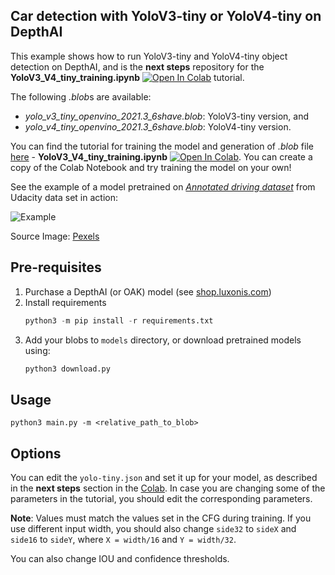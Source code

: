 ## Car detection with YoloV3-tiny or YoloV4-tiny on DepthAI 

This example shows how to run YoloV3-tiny and YoloV4-tiny object detection on DepthAI, and is the **next steps** repository for the **YoloV3_V4_tiny_training.ipynb** [![Open In Colab](https://colab.research.google.com/assets/colab-badge.svg)](https://colab.research.google.com/github/luxonis/depthai-ml-training/blob/master/colab-notebooks/YoloV3_V4_tiny_training.ipynb) tutorial.

The following *.blob*s are available:

* *yolo_v3_tiny_openvino_2021.3_6shave.blob*: YoloV3-tiny version, and
* *yolo_v4_tiny_openvino_2021.3_6shave.blob*: YoloV4-tiny version.

You can find the tutorial for training the model and generation of *.blob* file [here](https://github.com/luxonis/depthai-ml-training/tree/master/colab-notebooks) - **YoloV3_V4_tiny_training.ipynb** [![Open In Colab](https://colab.research.google.com/assets/colab-badge.svg)](https://colab.research.google.com/github/luxonis/depthai-ml-training/blob/master/colab-notebooks/YoloV3_V4_tiny_training.ipynb). You can create a copy of the Colab Notebook and try training the model on your own!

See the example of a model pretrained on [*Annotated driving dataset*](https://github.com/udacity/self-driving-car/tree/master/annotations) from Udacity data set in action:

![Example](https://user-images.githubusercontent.com/56075061/143061151-07157024-4189-420d-b603-2cb3ec926bf5.png)

Source Image: [Pexels](https://www.pexels.com/video/different-kinds-of-vehicles-on-the-freeway-2053100/)

## Pre-requisites

1. Purchase a DepthAI (or OAK) model (see [shop.luxonis.com](https://shop.luxonis.com/))
2. Install requirements
	```python
	python3 -m pip install -r requirements.txt
	```
3. Add your blobs to `models` directory, or download pretrained models using:
	```python
	python3 download.py
	```
## Usage

```
python3 main.py -m <relative_path_to_blob>
```

## Options

You can edit the `yolo-tiny.json` and set it up for your model, as described in the **next steps** section in the [Colab](https://colab.research.google.com/github/luxonis/depthai-ml-training/blob/master/colab-notebooks/YoloV3_V4_tiny_training.ipynb). In case you are changing some of the parameters in the tutorial, you should edit the corresponding parameters.

**Note**: Values must match the values set in the CFG during training. If you use different input width, you should also change `side32` to `sideX` and `side16` to `sideY`, where `X = width/16` and `Y = width/32`.

You can also change IOU and confidence thresholds.
